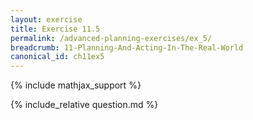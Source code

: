 ```yaml
---
layout: exercise
title: Exercise 11.5
permalink: /advanced-planning-exercises/ex_5/
breadcrumb: 11-Planning-And-Acting-In-The-Real-World
canonical_id: ch11ex5
---
```


{% include mathjax_support %}
<div id="hiddden">{% include_relative question.md %}</div>